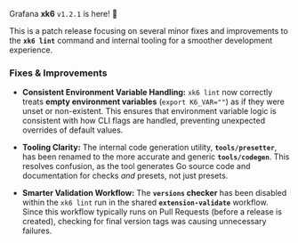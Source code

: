 Grafana **xk6** `v1.2.1` is here! 🎉

This is a patch release focusing on several minor fixes and improvements to the **`xk6 lint`** command and internal tooling for a smoother development experience.

### Fixes & Improvements

* **Consistent Environment Variable Handling:** `xk6 lint` now correctly treats **empty environment variables** (`export K6_VAR=""`) as if they were unset or non-existent. This ensures that environment variable logic is consistent with how CLI flags are handled, preventing unexpected overrides of default values.

* **Tooling Clarity:** The internal code generation utility, **`tools/presetter`**, has been renamed to the more accurate and generic **`tools/codegen`**. This resolves confusion, as the tool generates Go source code and documentation for checks *and* presets, not just presets.

* **Smarter Validation Workflow:** The **`versions` checker** has been disabled within the `xk6 lint` run in the shared **`extension-validate`** workflow. Since this workflow typically runs on Pull Requests (before a release is created), checking for final version tags was causing unnecessary failures.
